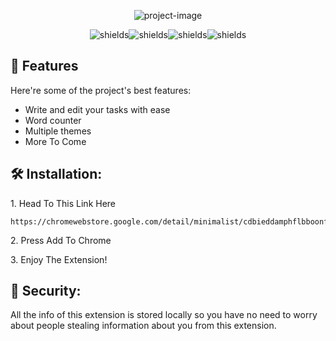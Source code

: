 <p align="center"><img src="https://socialify.git.ci/DcYhLa/MinimaList/image?description=1&amp;descriptionEditable=A%20simple%20to-do%20list%20extension%20with%20a%20built%20in%20word%20counter%20and%20sort%20tasks%20function.&amp;font=Inter&amp;name=1&amp;owner=1&amp;pattern=Solid&amp;theme=Auto" alt="project-image"></p>

<p align="center"><img src="https://img.shields.io/github/license/DcYhLa/MinimaList" alt="shields"><img src="https://img.shields.io/github/v/release/DcYhLa/MinimaList" alt="shields"><img src="https://img.shields.io/github/last-commit/DcYhLa/MinimaList" alt="shields"><img src="https://img.shields.io/github/languages/top/DcYhLa/MinimaList" alt="shields"></p>
  
<h2>🧐 Features</h2>

Here're some of the project's best features:

*   Write and edit your tasks with ease
*   Word counter
*   Multiple themes
*   More To Come

<h2>🛠️ Installation:</h2>

<p>1. Head To This Link Here</p>

```
https://chromewebstore.google.com/detail/minimalist/cdbieddamphflbboonfcogbjialjakhb
```

<p>2. Press Add To Chrome</p>

<p>3. Enjoy The Extension!</p>

<h2>👮 Security:</h2>

<p>All the info of this extension is stored locally so you have no need to worry about people stealing information about you from this extension. </p>
